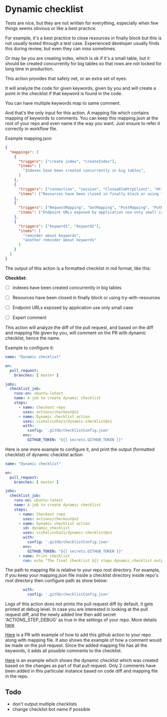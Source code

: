 


# Dynamic checklist

Tests are nice, but they are not written for everything, especially when few things seems obvious or like a best practice. 

For example, it's a best practice to close resources in finally block but this is not usually tested through a test case. Experienced developer usually finds this during review, but even they can miss sometimes. 

Or may be you are creating index, which is ok if it's a small table, but it should be created concurrently for big tables so that rows are not locked for long time in production.

This action provides that safety net, or an extra set of eyes.

It will analyze the code for given keywords, given by you and will create a point in the checklist if that keyword is found in the code.

You can have multiple keywords map to same comment.

And that's the only input for this action. A mapping file which contains mapping of keywords to comments. You can keep this mapping.json at the root of your repo and even name it the way you want. Just ensure to refer it correctly in workflow file.

Example mapping.json

```json
{
  "mappings": [
    {
      "triggers": ["create index", "createIndex"],
      "items": [
        "Indexes have been created concurrently in big tables",
      ]
    },
    {
      "triggers": ["connection", "session", "CloseableHttpClient", "HttpClient"],
      "items": ["Resources have been closed in finally block or using try-with-resources"]
    },
    {
      "triggers": ["RequestMapping", "GetMapping", "PostMapping", "PutMapping"],
      "items": ["Endpoint URLs exposed by application use only small case"]
    },
    {
      "triggers": ["keyword1", "keyword2"],
      "items": [
        "reminder about keywords",
        "another reminder about keywords"
      ]
    }
  ]
}
```


The output of this action is a formatted checklist in md format, like this:

**Checklist:**
- [ ] Indexes have been created concurrently in big tables
- [ ] Resources have been closed in finally block or using try-with-resources
- [ ] Endpoint URLs exposed by application use only small case
- [ ] Expert comment


This action will analyze the diff of the pull request, and based on the diff and mapping file given by you, will comment on the PR with dynamic checklist, hence the name.

Example to configure it:

```yaml
name: "Dynamic checklist"

on:
  pull_request:
    branches: [ master ]

jobs:
  checklist_job:
    runs-on: ubuntu-latest
    name: A job to create dynamic checklist
    steps:
      - name: Checkout repo
        uses: actions/checkout@v2
      - name: Dynamic checklist action
        uses: vishalsinha21/dynamic-checklist@v1
        with:
          config: '.githb/checklistConfig.json'
        env:
          GITHUB_TOKEN: "${{ secrets.GITHUB_TOKEN }}"

```


Here is one more example to configure it, and print the output (formatted checklist) of dynamic checklist action
```yaml
name: "Dynamic checklist"

on:
  pull_request:
    branches: [ master ]

jobs:
  checklist_job:
    runs-on: ubuntu-latest
    name: A job to create dynamic checklist
    steps:
      - name: Checkout repo
        uses: actions/checkout@v2
      - name: Dynamic checklist action
        id: dynamic_checklist
        uses: vishalsinha21/dynamic-checklist@v1
        with:
          config: '.githb/checklistConfig.json'
        env:
          GITHUB_TOKEN: "${{ secrets.GITHUB_TOKEN }}"
      - name: Print checklist
        run: echo "The final checklist ${{ steps.dynamic_checklist.outputs.checklist }}"
```

The path to mapping file is relative to your repo root directory. For example, if you keep your mapping.json file inside a checklist directory inside repo's root directory then configure path as show below:

```yaml
        with:
          config: '.githb/checklistConfig.json'
```

Logs of this action does not prints the pull request diff by default, it gets printed at debug level. In case you are interested in looking at the pull request diff, and the newly added line then add secret 'ACTIONS_STEP_DEBUG' as true in the settings of your repo. 
More details [here](https://docs.github.com/en/actions/configuring-and-managing-workflows/managing-a-workflow-run#:~:text=To%20enable%20step%20debug%20logging,Viewing%20logs%20to%20diagnose%20failures%22.) 

[Here](https://github.com/vishalsinha21/EmployeeManagement/pull/2) is a PR with example of how to add this github action to your repo along with mapping file.
It also shows the example of how a comment would be made on the pull request. Since the added mapping file has all the keywords, it adds all possible comments to the checklist.

[Here](https://github.com/vishalsinha21/EmployeeManagement/pull/4) is an example which shows the dynamic checklist which was created based on the changes as part of that pull request. Only 2 comments have been added in this particular instance based on code diff and mapping file in the repo.


## Todo

- don't output multiple checklists
- change checklist bot name if possible

